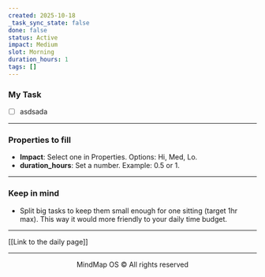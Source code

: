 ```yaml
---
created: 2025-10-18
_task_sync_state: false
done: false
status: Active
impact: Medium
slot: Morning
duration_hours: 1
tags: []
---
```

### My Task
- [ ] asdsada



---

### Properties to fill
- **Impact**: Select one in Properties. Options: Hi, Med, Lo.
- **duration_hours**: Set a number. Example: 0.5 or 1.



---

### Keep in mind
- Split big tasks to keep them small enough for one sitting (target 1hr max).
This way it would more friendly to your daily time budget.


---

[[Link to the daily page]]

---

<p align="center">MindMap OS © All rights reserved</p>

